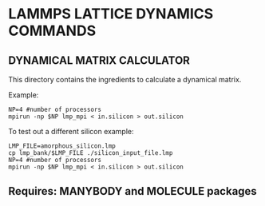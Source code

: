 # LAMMPS LATTICE DYNAMICS COMMANDS

## DYNAMICAL MATRIX CALCULATOR

This directory contains the ingredients to calculate a dynamical matrix.  

Example:
```
NP=4 #number of processors
mpirun -np $NP lmp_mpi < in.silicon > out.silicon
```

To test out a different silicon example:
```
LMP_FILE=amorphous_silicon.lmp
cp lmp_bank/$LMP_FILE ./silicon_input_file.lmp
NP=4 #number of processors
mpirun -np $NP lmp_mpi < in.silicon > out.silicon
```

## Requires: MANYBODY and MOLECULE packages
